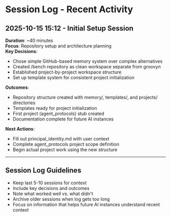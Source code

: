 # Session Log - Recent Activity

## 2025-10-15 15:12 - Initial Setup Session
**Duration**: ~40 minutes  
**Focus**: Repository setup and architecture planning  
**Key Decisions**:
- Chose simple GitHub-based memory system over complex alternatives
- Created /bench repository as clean workspace separate from groovyn
- Established project-by-project workspace structure
- Set up template system for consistent project initialization

**Outcomes**:
- Repository structure created with memory/, templates/, and projects/ directories
- Templates ready for project initialization
- First project (agent_protocols) stub created
- Documentation complete for future AI instances

**Next Actions**:
- Fill out principal_identity.md with user context
- Complete agent_protocols project scope definition
- Begin actual project work using the new structure

---

## Session Log Guidelines
- Keep last 5-10 sessions for context
- Include key decisions and outcomes
- Note what worked well vs. what didn't
- Archive older sessions when log gets too long
- Focus on information that helps future AI instances understand recent context